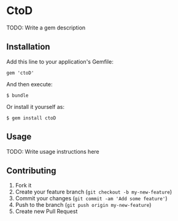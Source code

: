 # CtoD

TODO: Write a gem description

## Installation

Add this line to your application's Gemfile:

    gem 'ctoD'

And then execute:

    $ bundle

Or install it yourself as:

    $ gem install ctoD

## Usage

TODO: Write usage instructions here

## Contributing

1. Fork it
2. Create your feature branch (`git checkout -b my-new-feature`)
3. Commit your changes (`git commit -am 'Add some feature'`)
4. Push to the branch (`git push origin my-new-feature`)
5. Create new Pull Request
